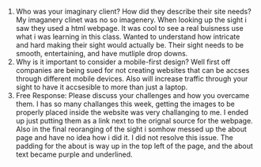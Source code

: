1. Who was your imaginary client? How did they describe their site needs?
My imaganery clinet was no so imagenery. When looking up the sight i saw they used a html webpage. It was cool to see a real buisness use what i was learning in this class. Wanted to understand how intricate and hard making their sight would actually be. Their sight needs to be smooth, entertaining, and have mutliple drop downs. 
2. Why is it important to consider a mobile-first design?
Well first off companies are being sued for not creating websites that can be accses through different mobile devices. Also will increase traffic through your sight to have it accsesible to more than just a laptop. 
3. Free Response: Please discuss your challenges and how you overcame them.
I has so many challanges this week, getting the images to be properly placed inside the website was very challanging to me. I ended up just putting them as a link next to the orignal source for the webpage. Also in the final reoranging of the sight i somhow messed up the about page and have no idea how i did it. I did not resolve this issue. The padding for the about is way up in the top left of the page, and the about text became purple and underlined. 